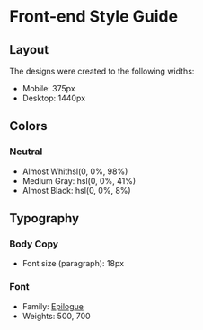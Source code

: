 # Front-end Style Guide

## Layout

The designs were created to the following widths:

- Mobile: 375px
- Desktop: 1440px

## Colors

### Neutral

- Almost Whithsl(0, 0%, 98%)
- Medium Gray: hsl(0, 0%, 41%)
- Almost Black: hsl(0, 0%, 8%)

## Typography

### Body Copy

- Font size (paragraph): 18px

### Font

- Family: [Epilogue](https://fonts.google.com/specimen/Epilogue)
- Weights: 500, 700
